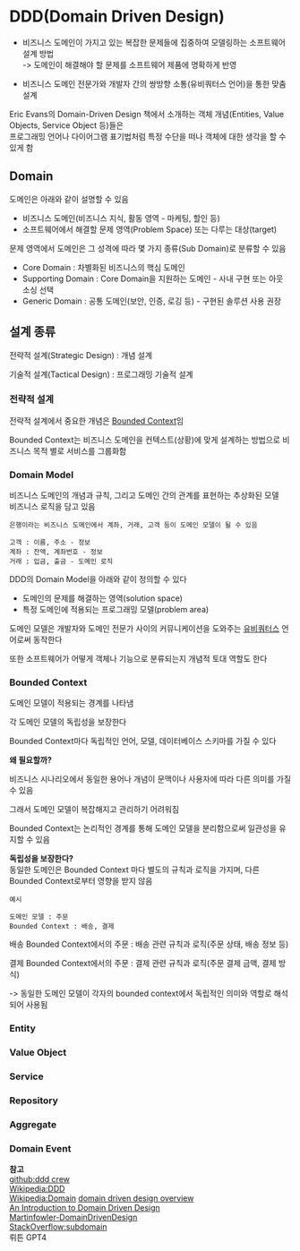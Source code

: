 # DDD(Domain Driven Design)

* 비즈니스 도메인이 가지고 있는 복잡한 문제들에 집중하여 모델링하는 소프트웨어 설계 방법  
-> 도메인이 해결해야 할 문제를 소프트웨어 제품에 명확하게 반영 

* 비즈니스 도메인 전문가와 개발자 간의 쌍방향 소통(유비쿼터스 언어)을 통한 맞춤 설계

Eric Evans의 Domain-Driven Design 책에서 소개하는 객체 개념(Entities, Value Objects, Service Object 등)들은  
프로그래밍 언어나 다이어그램 표기법처럼 특정 수단을 떠나 객체에 대한 생각을 할 수 있게 함 

## Domain

도메인은 아래와 같이 설명할 수 있음
* 비즈니스 도메인(비즈니스 지식, 활동 영역 - 마케팅, 할인 등)
* 소프트웨어에서 해결할 문제 영역(Problem Space) 또는 다루는 대상(target)

문제 영역에서 도메인은 그 성격에 따라 몇 가지 종류(Sub Domain)로 분류할 수 있음
* Core Domain : 차별화된 비즈니스의 핵심 도메인
* Supporting Domain : Core Domain을 지원하는 도메인 - 사내 구현 또는 아웃 소싱 선택
* Generic Domain : 공통 도메인(보안, 인증, 로깅 등) - 구현된 솔루션 사용 권장

## 설계 종류

전략적 설계(Strategic Design) : 개념 설계

기술적 설계(Tactical Design)  : 프로그래밍 기술적 설계

### 전략적 설계

전략적 설계에서 중요한 개념은 [Bounded Context](https://martinfowler.com/bliki/BoundedContext.html)임

Bounded Context는 비즈니스 도메인을 컨텍스트(상황)에 맞게 설계하는 방법으로 비즈니스 목적 별로 서비스를 그룹화함




### Domain Model

비즈니스 도메인의 개념과 규칙, 그리고 도메인 간의 관계를 표현하는 추상화된 모델  
비즈니스 로직을 담고 있음  

```
은행이라는 비즈니스 도메인에서 계좌, 거래, 고객 등이 도메인 모델이 될 수 있음

고객 : 이름, 주소 - 정보  
계좌 : 잔액, 계좌번호 - 정보  
거래 : 입금, 출금 - 도메인 로직  
```

DDD의 Domain Model을 아래와 같이 정의할 수 있다
* 도메인의 문제를 해결하는 영역(solution space)
* 특정 도메인에 적용되는 프로그래밍 모델(problem area)

도메인 모델은 개발자와 도메인 전문가 사이의 커뮤니케이션을 도와주는 [유비쿼터스](https://martinfowler.com/bliki/UbiquitousLanguage.html)  언어로써 동작한다  

또한 소프트웨어가 어떻게 객체나 기능으로 분류되는지 개념적 토대 역할도 한다

### Bounded Context

도메인 모델이 적용되는 경계를 나타냄

각 도메인 모델의 독립성을 보장한다

Bounded Context마다 독립적인 언어, 모델, 데이터베이스 스키마를 가질 수 있다

**왜 필요할까?**

비즈니스 시나리오에서 동일한 용어나 개념이 문맥이나 사용자에 따라 다른 의미를 가질 수 있음  

그래서 도메인 모델이 복잡해지고 관리하기 어려워짐

Bounded Context는 논리적인 경계를 통해 도메인 모델을 분리함으로써 일관성을 유지할 수 있음

**독립성을 보장한다?**  
동일한 도메인은 Bounded Context 마다 별도의 규칙과 로직을 가지며, 다른 Bounded Context로부터 영향을 받지 않음 

```
예시

도메인 모델 : 주문
Bounded Context : 배송, 결제
```

배송 Bounded Context에서의 주문 : 배송 관련 규칙과 로직(주문 상태, 배송 정보 등)  

결제 Bounded Context에서의 주문 : 결제 관련 규칙과 로직(주문 결제 금액, 결제 방식)

-> 동일한 도메인 모델이 각자의 bounded context에서 독립적인 의미와 역할로 해석되어 사용됨

### Entity

### Value Object

### Service

### Repository

### Aggregate

### Domain Event


**참고**  
[github:ddd crew](https://github.com/ddd-crew)  
[Wikipedia:DDD](https://en.wikipedia.org/wiki/Domain-driven_design)  
[Wikipedia:Domain](https://en.wikipedia.org/wiki/Domain_(software_engineering))  
[domain driven design overview](https://developer.axoniq.io/domain-driven-design/overview)    
[An Introduction to Domain Driven Design](https://www.methodsandtools.com/archive/archive.php?id=97)  
[Martinfowler-DomainDrivenDesign](https://martinfowler.com/bliki/DomainDrivenDesign.html)  
[StackOverflow:subdomain](https://stackoverflow.com/questions/73077578/what-actually-is-a-subdomain-in-domain-driven-design)  
뤼튼 GPT4
